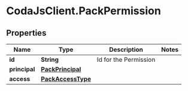 # CodaJsClient.PackPermission

## Properties
Name | Type | Description | Notes
------------ | ------------- | ------------- | -------------
**id** | **String** | Id for the Permission | 
**principal** | [**PackPrincipal**](PackPrincipal.md) |  | 
**access** | [**PackAccessType**](PackAccessType.md) |  | 
